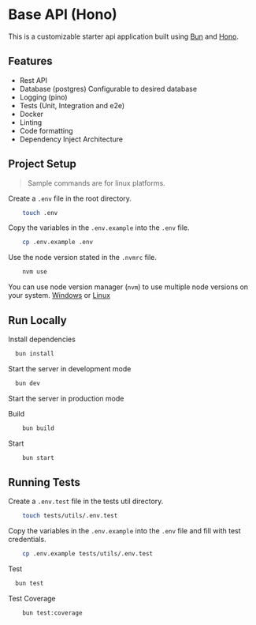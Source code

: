 # Base API (Hono)

This is a customizable starter api application built using [Bun](https://bun.sh) and [Hono](https://hono.dev).

## Features

-   Rest API
-   Database (postgres) Configurable to desired database
-   Logging (pino)
-   Tests (Unit, Integration and e2e)
-   Docker
-   Linting
-   Code formatting
-   Dependency Inject Architecture

## Project Setup

> Sample commands are for linux platforms.

Create a `.env` file in the root directory.

```bash
    touch .env
```

Copy the variables in the `.env.example` into the `.env` file.

```bash
    cp .env.example .env
```

Use the node version stated in the `.nvmrc` file.

```bash
    nvm use
```

You can use node version manager (`nvm`) to use multiple node versions on your system. [Windows](https://github.com/coreybutler/nvm-windows) or [Linux](https://www.digitalocean.com/community/tutorials/how-to-install-node-js-on-ubuntu-22-04#option-3-installing-node-using-the-node-version-manager)

## Run Locally

Install dependencies

```bash
  bun install
```

Start the server in development mode

```bash
  bun dev
```

Start the server in production mode

Build

```bash
    bun build
```

Start

```bash
    bun start
```

## Running Tests

Create a `.env.test` file in the tests util directory.

```bash
    touch tests/utils/.env.test
```

Copy the variables in the `.env.example` into the `.env` file and fill with test credentials.

```bash
    cp .env.example tests/utils/.env.test
```

Test

```bash
  bun test
```

Test Coverage

```bash
    bun test:coverage
```
